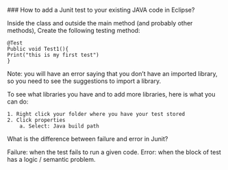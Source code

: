 ### How to add a Junit test to your existing JAVA code in Eclipse?

Inside the class and outside the main method (and probably other methods),
Create the following testing method:

```
@Test
Public void Test1(){
Print("this is my first test")
}
```

Note: you will have an error saying that you don’t have an imported library, so you need to see the suggestions to import a library.<br>


To see what libraries you have and to add more libraries, here is what you can do:

	1. Right click your folder where you have your test stored
	2. Click properties
		a. Select: Java build path



What is the difference between failure and error in Junit?

Failure: when the test fails to run a given code.
Error: when the block of test has a logic / semantic problem.
